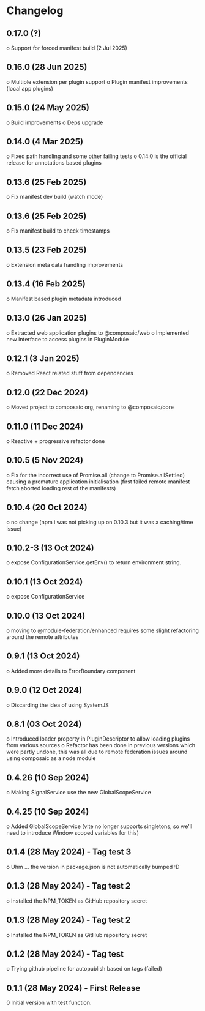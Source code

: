 # Changelog

## 0.17.0 (?)

o Support for forced manifest build (2 Jul 2025)

## 0.16.0 (28 Jun 2025)

o Multiple extension per plugin support
o Plugin manifest improvements (local app plugins)

## 0.15.0 (24 May 2025)

o Build improvements
o Deps upgrade

## 0.14.0 (4 Mar 2025)

o Fixed path handling and some other failing tests
o 0.14.0 is the official release for annotations based plugins

## 0.13.6 (25 Feb 2025)

o Fix manifest dev build (watch mode)

## 0.13.6 (25 Feb 2025)

o Fix manifest build to check timestamps

## 0.13.5 (23 Feb 2025)

o Extension meta data handling improvements

## 0.13.4 (16 Feb 2025)

o Manifest based plugin metadata introduced

## 0.13.0 (26 Jan 2025)

o Extracted web application plugins to @composaic/web
o Implemented new interface to access plugins in PluginModule

## 0.12.1 (3 Jan 2025)

o Removed React related stuff from dependencies

## 0.12.0 (22 Dec 2024)

o Moved project to composaic org, renaming to @composaic/core

## 0.11.0 (11 Dec 2024)

o Reactive + progressive refactor done

## 0.10.5 (5 Nov 2024)

o Fix for the incorrect use of Promise.all (change to Promise.allSettled) causing a premature application initialisation
(first failed remote manifest fetch aborted loading rest of the manifests)

## 0.10.4 (20 Oct 2024)

o no change (npm i was not picking up on 0.10.3 but it was a caching/time issue)

## 0.10.2-3 (13 Oct 2024)

o expose ConfigurationService.getEnv() to return environment string.

## 0.10.1 (13 Oct 2024)

o expose ConfigurationService

## 0.10.0 (13 Oct 2024)

o moving to @module-federation/enhanced requires some slight refactoring around the remote attributes

## 0.9.1 (13 Oct 2024)

o Added more details to ErrorBoundary component

## 0.9.0 (12 Oct 2024)

o Discarding the idea of using SystemJS

## 0.8.1 (03 Oct 2024)

o Introduced loader property in PluginDescriptor to allow loading plugins from
various sources
o Refactor has been done in previous versions which were partly undone, this was all
due to remote federation issues around using composaic as a node module

## 0.4.26 (10 Sep 2024)

o Making SignalService use the new GlobalScopeService

## 0.4.25 (10 Sep 2024)

o Added GlobalScopeService (vite no longer supports singletons, so we'll need to introduce Window scoped variables for this)

## 0.1.4 (28 May 2024) - Tag test 3

o Uhm ... the version in package.json is not automatically bumped :D

## 0.1.3 (28 May 2024) - Tag test 2

o Installed the NPM_TOKEN as GitHub repository secret

## 0.1.3 (28 May 2024) - Tag test 2

o Installed the NPM_TOKEN as GitHub repository secret

## 0.1.2 (28 May 2024) - Tag test

o Trying github pipeline for autopublish based on tags (failed)

## 0.1.1 (28 May 2024) - First Release

0 Initial version with test function.
